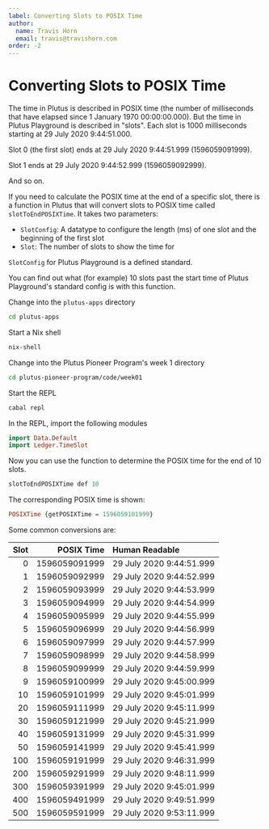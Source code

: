 ```yaml
---
label: Converting Slots to POSIX Time
author:
  name: Travis Horn
  email: travis@travishorn.com
order: -2
---
```


# Converting Slots to POSIX Time

The time in Plutus is described in POSIX time (the number of milliseconds that
have elapsed since 1 January 1970 00:00:00.000). But the time in Plutus
Playground is described in "slots". Each slot is 1000 milliseconds starting at
29 July 2020 9:44:51.000.

Slot 0 (the first slot) ends at 29 July 2020 9:44:51.999 (1596059091999).

Slot 1 ends at 29 July 2020 9:44:52.999 (1596059092999).

And so on.

If you need to calculate the POSIX time at the end of a specific slot, there is
a function in Plutus that will convert slots to POSIX time called
`slotToEndPOSIXTime`. It takes two parameters:

- `SlotConfig`: A datatype to configure the length (ms) of one slot and the
  beginning of the first slot
- `Slot`: The number of slots to show the time for

`SlotConfig` for Plutus Playground is a defined standard.

You can find out what (for example) 10 slots past the start time of Plutus
Playground's standard config is with this function.

Change into the `plutus-apps` directory

```bash
cd plutus-apps
```

Start a Nix shell

```bash
nix-shell
```

Change into the Plutus Pioneer Program's week 1 directory

```bash
cd plutus-pioneer-program/code/week01
```

Start the REPL

```bash
cabal repl
```

In the REPL, import the following modules

```haskell
import Data.Default
import Ledger.TimeSlot
```

Now you can use the function to determine the POSIX time for the end of 10
slots.

```haskell
slotToEndPOSIXTime def 10
```

The corresponding POSIX time is shown:

```haskell
POSIXTime {getPOSIXTime = 1596059101999}
```

Some common conversions are:

| Slot |    POSIX Time | Human Readable           |
|-----:|--------------:|:-------------------------|
|    0 | 1596059091999 | 29 July 2020 9:44:51.999 |
|    1 | 1596059092999 | 29 July 2020 9:44:52.999 |
|    2 | 1596059093999 | 29 July 2020 9:44:53.999 |
|    3 | 1596059094999 | 29 July 2020 9:44:54.999 |
|    4 | 1596059095999 | 29 July 2020 9:44:55.999 |
|    5 | 1596059096999 | 29 July 2020 9:44:56.999 |
|    6 | 1596059097999 | 29 July 2020 9:44:57.999 |
|    7 | 1596059098999 | 29 July 2020 9:44:58.999 |
|    8 | 1596059099999 | 29 July 2020 9:44:59.999 |
|    9 | 1596059100999 | 29 July 2020 9:45:00.999 |
|   10 | 1596059101999 | 29 July 2020 9:45:01.999 |
|   20 | 1596059111999 | 29 July 2020 9:45:11.999 |
|   30 | 1596059121999 | 29 July 2020 9:45:21.999 |
|   40 | 1596059131999 | 29 July 2020 9:45:31.999 |
|   50 | 1596059141999 | 29 July 2020 9:45:41.999 |
|  100 | 1596059191999 | 29 July 2020 9:46:31.999 |
|  200 | 1596059291999 | 29 July 2020 9:48:11.999 |
|  300 | 1596059391999 | 29 July 2020 9:45:01.999 |
|  400 | 1596059491999 | 29 July 2020 9:49:51.999 |
|  500 | 1596059591999 | 29 July 2020 9:53:11.999 |

